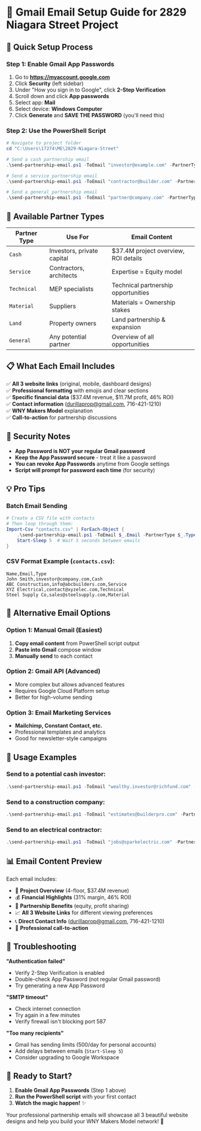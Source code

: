# 📧 Gmail Email Setup Guide for 2829 Niagara Street Project

## 🚀 **Quick Setup Process**

### Step 1: Enable Gmail App Passwords
1. Go to **https://myaccount.google.com**
2. Click **Security** (left sidebar)
3. Under "How you sign in to Google", click **2-Step Verification**
4. Scroll down and click **App passwords**
5. Select app: **Mail**
6. Select device: **Windows Computer**
7. Click **Generate** and **SAVE THE PASSWORD** (you'll need this)

### Step 2: Use the PowerShell Script
```powershell
# Navigate to project folder
cd "C:\Users\17274\ME\2829-Niagara-Street"

# Send a cash partnership email
.\send-partnership-email.ps1 -ToEmail "investor@example.com" -PartnerType "Cash" -ContactName "John Smith"

# Send a service partnership email  
.\send-partnership-email.ps1 -ToEmail "contractor@builder.com" -PartnerType "Service" -ContactName "ABC Construction"

# Send a general partnership email
.\send-partnership-email.ps1 -ToEmail "partner@company.com" -PartnerType "General" -ContactName "Jane Doe"
```

## 🎯 **Available Partner Types**

| Partner Type | Use For | Email Content |
|--------------|---------|---------------|
| `Cash` | Investors, private capital | $37.4M project overview, ROI details |
| `Service` | Contractors, architects | Expertise = Equity model |
| `Technical` | MEP specialists | Technical partnership opportunities |
| `Material` | Suppliers | Materials = Ownership stakes |
| `Land` | Property owners | Land partnership & expansion |
| `General` | Any potential partner | Overview of all opportunities |

## 📋 **What Each Email Includes**

✅ **All 3 website links** (original, mobile, dashboard designs)  
✅ **Professional formatting** with emojis and clear sections  
✅ **Specific financial data** ($37.4M revenue, $11.7M profit, 46% ROI)  
✅ **Contact information** (durillaprop@gmail.com, 716-421-1210)  
✅ **WNY Makers Model** explanation  
✅ **Call-to-action** for partnership discussions  

## 🔐 **Security Notes**

- **App Password is NOT your regular Gmail password**
- **Keep the App Password secure** - treat it like a password
- **You can revoke App Passwords** anytime from Google settings
- **Script will prompt for password each time** (for security)

## 💡 **Pro Tips**

### Batch Email Sending
```powershell
# Create a CSV file with contacts
# Then loop through them:
Import-Csv "contacts.csv" | ForEach-Object {
    .\send-partnership-email.ps1 -ToEmail $_.Email -PartnerType $_.Type -ContactName $_.Name
    Start-Sleep 5  # Wait 5 seconds between emails
}
```

### CSV Format Example (`contacts.csv`):
```csv
Name,Email,Type
John Smith,investor@company.com,Cash
ABC Construction,info@abcbuilders.com,Service
XYZ Electrical,contact@xyzelec.com,Technical
Steel Supply Co,sales@steelsupply.com,Material
```

## 🌟 **Alternative Email Options**

### Option 1: Manual Gmail (Easiest)
1. **Copy email content** from PowerShell script output
2. **Paste into Gmail** compose window
3. **Manually send** to each contact

### Option 2: Gmail API (Advanced)
- More complex but allows advanced features
- Requires Google Cloud Platform setup
- Better for high-volume sending

### Option 3: Email Marketing Services
- **Mailchimp, Constant Contact, etc.**
- Professional templates and analytics
- Good for newsletter-style campaigns

## 🎯 **Usage Examples**

### Send to a potential cash investor:
```powershell
.\send-partnership-email.ps1 -ToEmail "wealthy.investor@richfund.com" -PartnerType "Cash" -ContactName "Robert Johnson"
```

### Send to a construction company:
```powershell  
.\send-partnership-email.ps1 -ToEmail "estimates@builderpro.com" -PartnerType "Service" -ContactName "BuilderPro Inc"
```

### Send to an electrical contractor:
```powershell
.\send-partnership-email.ps1 -ToEmail "jobs@sparkelectric.com" -PartnerType "Technical" -ContactName "Spark Electric"
```

## 📊 **Email Content Preview**

Each email includes:
- 🏢 **Project Overview** (4-floor, $37.4M revenue)
- 💰 **Financial Highlights** (31% margin, 46% ROI) 
- 🤝 **Partnership Benefits** (equity, profit sharing)
- 📈 **All 3 Website Links** for different viewing preferences
- 📞 **Direct Contact Info** (durillaprop@gmail.com, 716-421-1210)
- 🚀 **Professional call-to-action**

## 🔧 **Troubleshooting**

**"Authentication failed"**
- Verify 2-Step Verification is enabled
- Double-check App Password (not regular Gmail password)
- Try generating a new App Password

**"SMTP timeout"**
- Check internet connection
- Try again in a few minutes
- Verify firewall isn't blocking port 587

**"Too many recipients"** 
- Gmail has sending limits (500/day for personal accounts)
- Add delays between emails (`Start-Sleep 5`)
- Consider upgrading to Google Workspace

## 🎉 **Ready to Start?**

1. **Enable Gmail App Passwords** (Step 1 above)
2. **Run the PowerShell script** with your first contact
3. **Watch the magic happen!** ✨

Your professional partnership emails will showcase all 3 beautiful website designs and help you build your WNY Makers Model network! 🚀